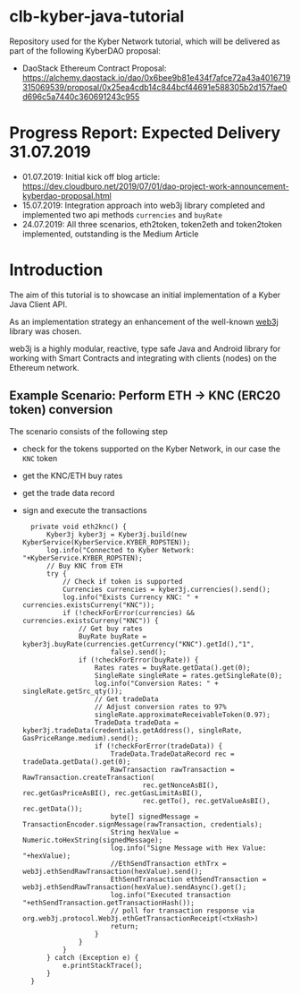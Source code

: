 # clb-kyber-java-tutorial
Repository used for the Kyber Network tutorial, which will be delivered as part of the following KyberDAO proposal:
* DaoStack Ethereum Contract Proposal: https://alchemy.daostack.io/dao/0x6bee9b81e434f7afce72a43a4016719315069539/proposal/0x25ea4cdb14c844bcf44691e588305b2d157fae0d696c5a7440c360691243c955

# Progress Report: Expected Delivery 31.07.2019

* 01.07.2019: Initial kick off blog article:  https://dev.cloudburo.net/2019/07/01/dao-project-work-announcement-kyberdao-proposal.html
* 15.07.2019: Integration approach into web3j library completed and implemented two api methods `currencies` and `buyRate`
* 24.07.2019: All three scenarios, eth2token, token2eth and token2token implemented, outstanding is the Medium Article

# Introduction

The aim of this tutorial is to showcase an initial implementation of a Kyber Java Client API.

As an implementation strategy an enhancement of the well-known [web3j](https://web3j.readthedocs.io/en/latest/) library was chosen.

web3j is a highly modular, reactive, type safe Java and Android library for working with Smart Contracts and integrating with clients (nodes) on the Ethereum network.



## Example Scenario: Perform ETH -> KNC (ERC20 token) conversion

The scenario consists of the following step

* check for the tokens supported on the Kyber Network, in our case the `KNC` token
* get the KNC/ETH buy rates
* get the trade data record
* sign and execute the transactions

        private void eth2knc() {
            Kyber3j kyber3j = Kyber3j.build(new KyberService(KyberService.KYBER_ROPSTEN));
            log.info("Connected to Kyber Network: "+KyberService.KYBER_ROPSTEN);
            // Buy KNC from ETH
            try {
                // Check if token is supported
                Currencies currencies = kyber3j.currencies().send();
                log.info("Exists Currency KNC: " + currencies.existsCurreny("KNC"));
                if (!checkForError(currencies) && currencies.existsCurreny("KNC")) {
                    // Get buy rates
                    BuyRate buyRate = kyber3j.buyRate(currencies.getCurrency("KNC").getId(),"1",
                            false).send();
                    if (!checkForError(buyRate)) {
                        Rates rates = buyRate.getData().get(0);
                        SingleRate singleRate = rates.getSingleRate(0);
                        log.info("Conversion Rates: " + singleRate.getSrc_qty());
                        // Get tradeData
                        // Adjust conversion rates to 97%
                        singleRate.approximateReceivableToken(0.97);
                        TradeData tradeData = kyber3j.tradeData(credentials.getAddress(), singleRate, GasPriceRange.medium).send();
                        if (!checkForError(tradeData)) {
                            TradeData.TradeDataRecord rec = tradeData.getData().get(0);
                            RawTransaction rawTransaction = RawTransaction.createTransaction(
                                    rec.getNonceAsBI(),  rec.getGasPriceAsBI(), rec.getGasLimitAsBI(),
                                    rec.getTo(), rec.getValueAsBI(), rec.getData());
                            byte[] signedMessage = TransactionEncoder.signMessage(rawTransaction, credentials);
                            String hexValue = Numeric.toHexString(signedMessage);
                            log.info("Signe Message with Hex Value: "+hexValue);
                            //EthSendTransaction ethTrx = web3j.ethSendRawTransaction(hexValue).send();
                            EthSendTransaction ethSendTransaction = web3j.ethSendRawTransaction(hexValue).sendAsync().get();
                            log.info("Executed transaction "+ethSendTransaction.getTransactionHash());
                            // poll for transaction response via org.web3j.protocol.Web3j.ethGetTransactionReceipt(<txHash>)
                            return;
                        }
                    }
                }
            } catch (Exception e) {
                e.printStackTrace();
            }
        }